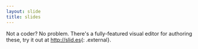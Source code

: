 ```yaml
---
layout: slide
title: slides
---
```


Not a coder? No problem. There's a fully-featured visual editor for authoring these, try it out at <http://slid.es>{: .external}.
